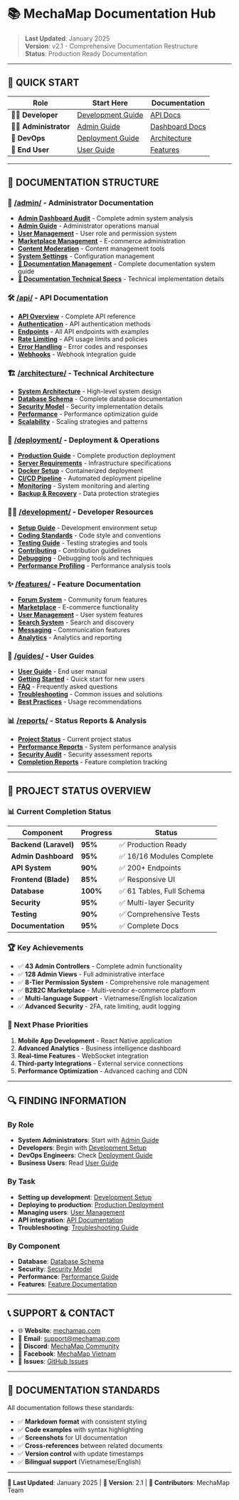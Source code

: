 # 📚 MechaMap Documentation Hub

> **Last Updated**: January 2025  
> **Version**: v2.1 - Comprehensive Documentation Restructure  
> **Status**: Production Ready Documentation

---

## 🎯 **QUICK START**

| Role | Start Here | Documentation |
|------|------------|---------------|
| **👨‍💻 Developer** | [Development Guide](./development/SETUP_GUIDE.md) | [API Docs](./api/README.md) |
| **👨‍💼 Administrator** | [Admin Guide](./admin/ADMIN_GUIDE.md) | [Dashboard Docs](./admin/README.md) |
| **🚀 DevOps** | [Deployment Guide](./deployment/PRODUCTION_GUIDE.md) | [Architecture](./architecture/README.md) |
| **👥 End User** | [User Guide](./guides/USER_GUIDE.md) | [Features](./features/README.md) |

---

## 📁 **DOCUMENTATION STRUCTURE**

### 🔧 **[/admin/](./admin/)** - Administrator Documentation
- **[Admin Dashboard Audit](./admin/ADMIN_DASHBOARD_AUDIT_2025.md)** - Complete admin system analysis
- **[Admin Guide](./admin/ADMIN_GUIDE.md)** - Administrator operations manual
- **[User Management](./admin/USER_MANAGEMENT.md)** - User role and permission system
- **[Marketplace Management](./admin/MARKETPLACE_MANAGEMENT.md)** - E-commerce administration
- **[Content Moderation](./admin/CONTENT_MODERATION.md)** - Content management tools
- **[System Settings](./admin/SYSTEM_SETTINGS.md)** - Configuration management
- **[📄 Documentation Management](./04-features/admin-panel/documentation-management-guide.md)** - Complete documentation system guide
- **[🔧 Documentation Technical Specs](./04-features/admin-panel/documentation-technical-specs.md)** - Technical implementation details

### 🛠️ **[/api/](./api/)** - API Documentation
- **[API Overview](./api/README.md)** - Complete API reference
- **[Authentication](./api/AUTHENTICATION.md)** - API authentication methods
- **[Endpoints](./api/ENDPOINTS.md)** - All API endpoints with examples
- **[Rate Limiting](./api/RATE_LIMITING.md)** - API usage limits and policies
- **[Error Handling](./api/ERROR_HANDLING.md)** - Error codes and responses
- **[Webhooks](./api/WEBHOOKS.md)** - Webhook integration guide

### 🏗️ **[/architecture/](./architecture/)** - Technical Architecture
- **[System Architecture](./architecture/SYSTEM_OVERVIEW.md)** - High-level system design
- **[Database Schema](./architecture/DATABASE_SCHEMA.md)** - Complete database documentation
- **[Security Model](./architecture/SECURITY_MODEL.md)** - Security implementation details
- **[Performance](./architecture/PERFORMANCE.md)** - Performance optimization guide
- **[Scalability](./architecture/SCALABILITY.md)** - Scaling strategies and patterns

### 🚀 **[/deployment/](./deployment/)** - Deployment & Operations
- **[Production Guide](./deployment/PRODUCTION_GUIDE.md)** - Complete production deployment
- **[Server Requirements](./deployment/SERVER_REQUIREMENTS.md)** - Infrastructure specifications
- **[Docker Setup](./deployment/DOCKER_SETUP.md)** - Containerized deployment
- **[CI/CD Pipeline](./deployment/CICD_PIPELINE.md)** - Automated deployment pipeline
- **[Monitoring](./deployment/MONITORING.md)** - System monitoring and alerting
- **[Backup & Recovery](./deployment/BACKUP_RECOVERY.md)** - Data protection strategies

### 👨‍💻 **[/development/](./development/)** - Developer Resources
- **[Setup Guide](./development/SETUP_GUIDE.md)** - Development environment setup
- **[Coding Standards](./development/CODING_STANDARDS.md)** - Code style and conventions
- **[Testing Guide](./development/TESTING_GUIDE.md)** - Testing strategies and tools
- **[Contributing](./development/CONTRIBUTING.md)** - Contribution guidelines
- **[Debugging](./development/DEBUGGING.md)** - Debugging tools and techniques
- **[Performance Profiling](./development/PROFILING.md)** - Performance analysis tools

### ✨ **[/features/](./features/)** - Feature Documentation
- **[Forum System](./features/FORUM_SYSTEM.md)** - Community forum features
- **[Marketplace](./features/MARKETPLACE.md)** - E-commerce functionality
- **[User Management](./features/USER_MANAGEMENT.md)** - User system features
- **[Search System](./features/SEARCH_SYSTEM.md)** - Search and discovery
- **[Messaging](./features/MESSAGING.md)** - Communication features
- **[Analytics](./features/ANALYTICS.md)** - Analytics and reporting

### 📖 **[/guides/](./guides/)** - User Guides
- **[User Guide](./guides/USER_GUIDE.md)** - End user manual
- **[Getting Started](./guides/GETTING_STARTED.md)** - Quick start for new users
- **[FAQ](./guides/FAQ.md)** - Frequently asked questions
- **[Troubleshooting](./guides/TROUBLESHOOTING.md)** - Common issues and solutions
- **[Best Practices](./guides/BEST_PRACTICES.md)** - Usage recommendations

### 📊 **[/reports/](./reports/)** - Status Reports & Analysis
- **[Project Status](./reports/PROJECT_STATUS_2025.md)** - Current project status
- **[Performance Reports](./reports/PERFORMANCE_ANALYSIS.md)** - System performance analysis
- **[Security Audit](./reports/SECURITY_AUDIT.md)** - Security assessment reports
- **[Completion Reports](./reports/COMPLETION_REPORTS.md)** - Feature completion tracking

---

## 🎯 **PROJECT STATUS OVERVIEW**

### **📊 Current Completion Status**
| Component | Progress | Status |
|-----------|----------|--------|
| **Backend (Laravel)** | **95%** | ✅ Production Ready |
| **Admin Dashboard** | **95%** | ✅ 16/16 Modules Complete |
| **API System** | **90%** | ✅ 200+ Endpoints |
| **Frontend (Blade)** | **85%** | ✅ Responsive UI |
| **Database** | **100%** | ✅ 61 Tables, Full Schema |
| **Security** | **95%** | ✅ Multi-layer Security |
| **Testing** | **90%** | ✅ Comprehensive Tests |
| **Documentation** | **95%** | ✅ Complete Docs |

### **🏆 Key Achievements**
- ✅ **43 Admin Controllers** - Complete admin functionality
- ✅ **128 Admin Views** - Full administrative interface
- ✅ **8-Tier Permission System** - Comprehensive role management
- ✅ **B2B2C Marketplace** - Multi-vendor e-commerce platform
- ✅ **Multi-language Support** - Vietnamese/English localization
- ✅ **Advanced Security** - 2FA, rate limiting, audit logging

### **🚀 Next Phase Priorities**
1. **Mobile App Development** - React Native application
2. **Advanced Analytics** - Business intelligence dashboard
3. **Real-time Features** - WebSocket integration
4. **Third-party Integrations** - External service connections
5. **Performance Optimization** - Advanced caching and CDN

---

## 🔍 **FINDING INFORMATION**

### **By Role**
- **System Administrators**: Start with [Admin Guide](./admin/ADMIN_GUIDE.md)
- **Developers**: Begin with [Development Setup](./development/SETUP_GUIDE.md)
- **DevOps Engineers**: Check [Deployment Guide](./deployment/PRODUCTION_GUIDE.md)
- **Business Users**: Read [User Guide](./guides/USER_GUIDE.md)

### **By Task**
- **Setting up development**: [Development Setup](./development/SETUP_GUIDE.md)
- **Deploying to production**: [Production Deployment](./deployment/PRODUCTION_GUIDE.md)
- **Managing users**: [User Management](./admin/USER_MANAGEMENT.md)
- **API integration**: [API Documentation](./api/README.md)
- **Troubleshooting**: [Troubleshooting Guide](./guides/TROUBLESHOOTING.md)

### **By Component**
- **Database**: [Database Schema](./architecture/DATABASE_SCHEMA.md)
- **Security**: [Security Model](./architecture/SECURITY_MODEL.md)
- **Performance**: [Performance Guide](./architecture/PERFORMANCE.md)
- **Features**: [Feature Documentation](./features/README.md)

---

## 📞 **SUPPORT & CONTACT**

- 🌐 **Website**: [mechamap.com](https://mechamap.com)
- 📧 **Email**: support@mechamap.com
- 💬 **Discord**: [MechaMap Community](https://discord.gg/mechamap)
- 📱 **Facebook**: [MechaMap Vietnam](https://facebook.com/mechamap.vn)
- 🐛 **Issues**: [GitHub Issues](https://github.com/ptnghia/mechamap/issues)

---

## 📄 **DOCUMENTATION STANDARDS**

All documentation follows these standards:
- ✅ **Markdown format** with consistent styling
- ✅ **Code examples** with syntax highlighting
- ✅ **Screenshots** for UI documentation
- ✅ **Cross-references** between related documents
- ✅ **Version control** with update timestamps
- ✅ **Bilingual support** (Vietnamese/English)

---

**🔄 Last Updated**: January 2025 | **📝 Version**: 2.1 | **👥 Contributors**: MechaMap Team
